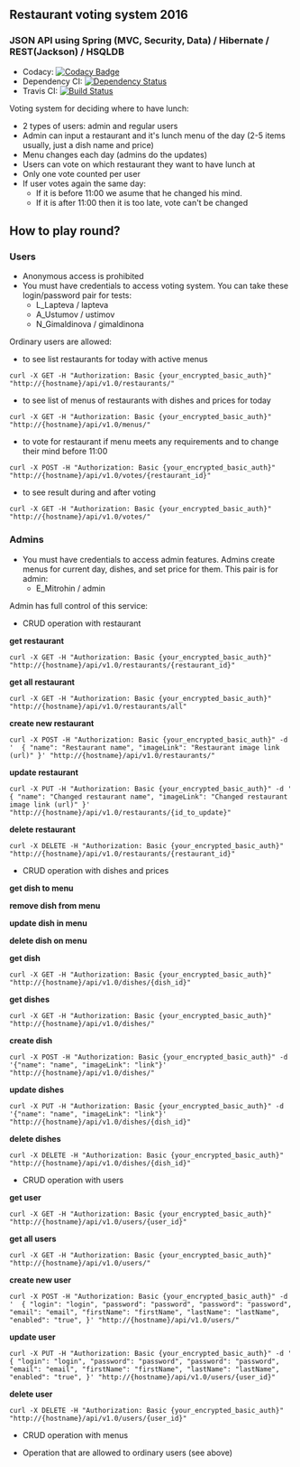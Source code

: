 ## Restaurant voting system 2016
### JSON API using Spring (MVC, Security, Data) / Hibernate / REST(Jackson) / HSQLDB

* Codacy: [![Codacy Badge](https://api.codacy.com/project/badge/Grade/ff9b4f0e7af349348df178c133107c5d)](https://www.codacy.com/app/emitrohin/VotingSystem?utm_source=github.com&amp;utm_medium=referral&amp;utm_content=emitrohin/VotingSystem&amp;utm_campaign=Badge_Grade)
* Dependency CI: [![Dependency Status](https://dependencyci.com/github/emitrohin/VotingSystem/badge)](https://dependencyci.com/github/emitrohin/VotingSystem)
* Travis CI: [![Build Status](https://travis-ci.org/emitrohin/VotingSystem.svg?branch=master)](https://travis-ci.org/emitrohin/VotingSystem)



Voting system for deciding where to have lunch:

* 2 types of users: admin and regular users
* Admin can input a restaurant and it's lunch menu of the day (2-5 items usually, just a dish name and price)
* Menu changes each day (admins do the updates)
* Users can vote on which restaurant they want to have lunch at
* Only one vote counted per user
* If user votes again the same day:
    * If it is before 11:00 we asume that he changed his mind.
    * If it is after 11:00 then it is too late, vote can't be changed
    
## How to play round?
### Users

* Anonymous access is prohibited 
* You must have credentials to access voting system. You can take these login/password pair for tests:
    * L_Lapteva / lapteva
    * A_Ustumov / ustimov
    * N_Gimaldinova / gimaldinona

Ordinary users are allowed:

* to see list restaurants for today with active menus
 
`curl -X GET -H "Authorization: Basic {your_encrypted_basic_auth}" "http://{hostname}/api/v1.0/restaurants/"`
 
* to see list of menus of restaurants with dishes and prices for today

`curl -X GET -H "Authorization: Basic {your_encrypted_basic_auth}" "http://{hostname}/api/v1.0/menus/"`

* to vote for restaurant if menu meets any requirements and to change their mind before 11:00

`curl -X POST -H "Authorization: Basic {your_encrypted_basic_auth}" "http://{hostname}/api/v1.0/votes/{restaurant_id}"`

* to see result during and after voting

`curl -X GET -H "Authorization: Basic {your_encrypted_basic_auth}" "http://{hostname}/api/v1.0/votes/"`


### Admins

* You must have credentials to access admin features. Admins create menus for current day, dishes, and set price for them. This pair is for admin:
    * E_Mitrohin / admin

Admin has full control of this service:

* CRUD operation with restaurant

**get restaurant**

`curl -X GET -H "Authorization: Basic {your_encrypted_basic_auth}" "http://{hostname}/api/v1.0/restaurants/{restaurant_id}"`

**get all restaurant**

`curl -X GET -H "Authorization: Basic {your_encrypted_basic_auth}" "http://{hostname}/api/v1.0/restaurants/all"`

**create new restaurant**

`curl -X POST -H "Authorization: Basic {your_encrypted_basic_auth}" -d '  {
     "name": "Restaurant name",
     "imageLink": "Restaurant image link (url)"
   }' "http://{hostname}/api/v1.0/restaurants/"`

**update restaurant**

`curl -X PUT -H "Authorization: Basic {your_encrypted_basic_auth}" -d '  {
     "name": "Changed restaurant name",
     "imageLink": "Changed restaurant image link (url)"
   }' "http://{hostname}/api/v1.0/restaurants/{id_to_update}"`

**delete restaurant**

`curl -X DELETE -H "Authorization: Basic {your_encrypted_basic_auth}" "http://{hostname}/api/v1.0/restaurants/{restaurant_id}"`

* CRUD operation with dishes and prices

**get dish to menu**

**remove dish from menu**

**update dish in menu**

**delete dish on menu**

**get dish**

`curl -X GET -H "Authorization: Basic {your_encrypted_basic_auth}" "http://{hostname}/api/v1.0/dishes/{dish_id}"`

**get dishes**

`curl -X GET -H "Authorization: Basic {your_encrypted_basic_auth}" "http://{hostname}/api/v1.0/dishes/"`

**create dish**

`curl -X POST -H "Authorization: Basic {your_encrypted_basic_auth}" -d '{"name": "name", "imageLink": "link"}' "http://{hostname}/api/v1.0/dishes/"`

**update dishes**

`curl -X PUT -H "Authorization: Basic {your_encrypted_basic_auth}" -d '{"name": "name", "imageLink": "link"}' "http://{hostname}/api/v1.0/dishes/{dish_id}"`

**delete dishes**

`curl -X DELETE -H "Authorization: Basic {your_encrypted_basic_auth}" "http://{hostname}/api/v1.0/dishes/{dish_id}"`

* CRUD operation with users

**get user**

`curl -X GET -H "Authorization: Basic {your_encrypted_basic_auth}" "http://{hostname}/api/v1.0/users/{user_id}"`

**get all users**

`curl -X GET -H "Authorization: Basic {your_encrypted_basic_auth}" "http://{hostname}/api/v1.0/users/"`

**create new user**

`curl -X POST -H "Authorization: Basic {your_encrypted_basic_auth}" -d '  {
     "login": "login",
     "password": "password",
     "password": "password",
     "email": "email",
     "firstName": "firstName",
     "lastName": "lastName",
     "enabled": "true",
   }' "http://{hostname}/api/v1.0/users/"`

**update user**

`curl -X PUT -H "Authorization: Basic {your_encrypted_basic_auth}" -d '  {
     "login": "login",
     "password": "password",
     "password": "password",
     "email": "email",
     "firstName": "firstName",
     "lastName": "lastName",
     "enabled": "true",
   }' "http://{hostname}/api/v1.0/users/{user_id}"`

**delete user**

`curl -X DELETE -H "Authorization: Basic {your_encrypted_basic_auth}" "http://{hostname}/api/v1.0/users/{user_id}"`

* CRUD operation with menus

* Operation that are allowed to ordinary users (see above)